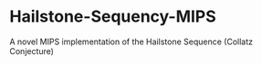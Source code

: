 # Hailstone-Sequency-MIPS
A novel MIPS implementation of the Hailstone Sequence (Collatz Conjecture)
